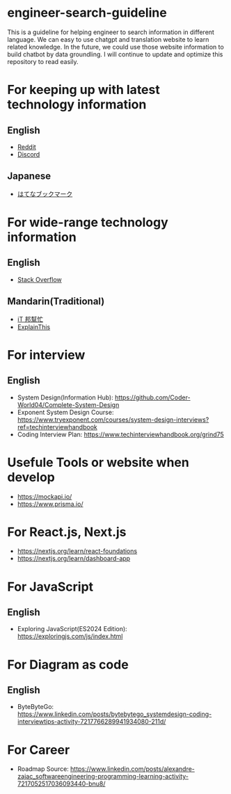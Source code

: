 # engineer-search-guideline

This is a guideline for helping engineer to search information in different language.
We can easy to use chatgpt and translation website to learn related knowledge.
In the future, we could use those website information to build chatbot by data groundling.
I will continue to update and optimize this repository to read easily.

# For keeping up with latest technology information

## English
- [Reddit](https://www.reddit.com/t/software_and_apps/)
- [Discord](https://discord.com/servers/science%20&%20tech)

## Japanese

- [はてなブックマーク](https://b.hatena.ne.jp/hotentry/it)


# For wide-range technology information

## English

- [Stack Overflow](https://stackoverflow.com/)


## Mandarin(Traditional)

- [iT 邦幫忙](https://ithelp.ithome.com.tw/)
- [ExplainThis](https://www.explainthis.io/)

# For interview

## English
- System Design(Information Hub): https://github.com/Coder-World04/Complete-System-Design
- Exponent System Design Course: https://www.tryexponent.com/courses/system-design-interviews?ref=techinterviewhandbook
- Coding Interview Plan: https://www.techinterviewhandbook.org/grind75

# Usefule Tools or website when develop

- https://mockapi.io/
- https://www.prisma.io/


# For React.js, Next.js

- https://nextjs.org/learn/react-foundations
- https://nextjs.org/learn/dashboard-app


# For JavaScript

## English

- Exploring JavaScript(ES2024 Edition): https://exploringjs.com/js/index.html

# For Diagram as code

## English
- ByteByteGo: https://www.linkedin.com/posts/bytebytego_systemdesign-coding-interviewtips-activity-7217766289941934080-211d/

# For Career

- Roadmap Source: https://www.linkedin.com/posts/alexandre-zajac_softwareengineering-programming-learning-activity-7217052517036093440-bnu8/
